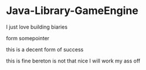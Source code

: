 # Java-Library-GameEngine

I just love building biaries

form somepointer

this is a decent form of success

this is fine
bereton is not that nice
I will work my ass off
